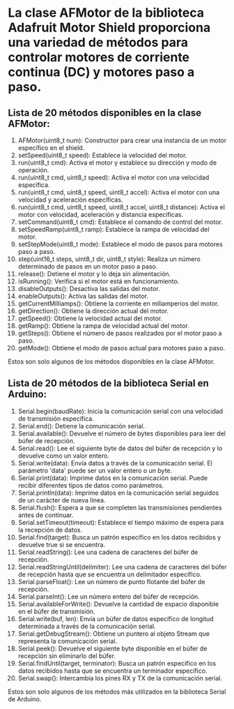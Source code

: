 # La clase AFMotor de la biblioteca Adafruit Motor Shield proporciona una variedad de métodos para controlar motores de corriente continua (DC) y motores paso a paso. 

## Lista de 20 métodos disponibles en la clase AFMotor:
 
1.    AFMotor(uint8_t num): Constructor para crear una instancia de un motor específico en el shield.
1.    setSpeed(uint8_t speed): Establece la velocidad del motor.
1.    run(uint8_t cmd): Activa el motor y establece su dirección y modo de operación.
1.    run(uint8_t cmd, uint8_t speed): Activa el motor con una velocidad específica.
1.    run(uint8_t cmd, uint8_t speed, uint8_t accel): Activa el motor con una velocidad y aceleración específicas.
1.    run(uint8_t cmd, uint8_t speed, uint8_t accel, uint8_t distance): Activa el motor con velocidad, aceleración y distancia específicas.
1.    setCommand(uint8_t cmd): Establece el comando de control del motor.
1.    setSpeedRamp(uint8_t ramp): Establece la rampa de velocidad del motor.
1.    setStepMode(uint8_t mode): Establece el modo de pasos para motores paso a paso.
1.    step(uint16_t steps, uint8_t dir, uint8_t style): Realiza un número determinado de pasos en un motor paso a paso.
1.    release(): Detiene el motor y lo deja sin alimentación.
1.    isRunning(): Verifica si el motor está en funcionamiento.
1.    disableOutputs(): Desactiva las salidas del motor.
1.    enableOutputs(): Activa las salidas del motor.
1.    getCurrentMilliamps(): Obtiene la corriente en miliamperios del motor.
1.    getDirection(): Obtiene la dirección actual del motor.
1.    getSpeed(): Obtiene la velocidad actual del motor.
1.    getRamp(): Obtiene la rampa de velocidad actual del motor.
1.    getSteps(): Obtiene el número de pasos realizados por el motor paso a paso.
1.    getMode(): Obtiene el modo de pasos actual para motores paso a paso.

Estos son solo algunos de los métodos disponibles en la clase AFMotor.

## Lista de 20 métodos de la biblioteca Serial en Arduino:

1.    Serial.begin(baudRate): Inicia la comunicación serial con una velocidad de transmisión específica.
1.    Serial.end(): Detiene la comunicación serial.
1.    Serial.available(): Devuelve el número de bytes disponibles para leer del búfer de recepción.
1.    Serial.read(): Lee el siguiente byte de datos del búfer de recepción y lo devuelve como un valor entero.
1.    Serial.write(data): Envía datos a través de la comunicación serial. El parámetro 'data' puede ser un valor entero o un byte.
1.    Serial.print(data): Imprime datos en la comunicación serial. Puede recibir diferentes tipos de datos como parámetros.
1.    Serial.println(data): Imprime datos en la comunicación serial seguidos de un carácter de nueva línea.
1.    Serial.flush(): Espera a que se completen las transmisiones pendientes antes de continuar.
1.    Serial.setTimeout(timeout): Establece el tiempo máximo de espera para la recepción de datos.
1.    Serial.find(target): Busca un patrón específico en los datos recibidos y devuelve true si se encuentra.
1.    Serial.readString(): Lee una cadena de caracteres del búfer de recepción.
1.    Serial.readStringUntil(delimiter): Lee una cadena de caracteres del búfer de recepción hasta que se encuentra un delimitador específico.
1.    Serial.parseFloat(): Lee un número de punto flotante del búfer de recepción.
1.    Serial.parseInt(): Lee un número entero del búfer de recepción.
1.    Serial.availableForWrite(): Devuelve la cantidad de espacio disponible en el búfer de transmisión.
1.    Serial.write(buf, len): Envía un búfer de datos específico de longitud determinada a través de la comunicación serial.
1.    Serial.getDebugStream(): Obtiene un puntero al objeto Stream que representa la comunicación serial.
1.    Serial.peek(): Devuelve el siguiente byte disponible en el búfer de recepción sin eliminarlo del búfer.
1.    Serial.findUntil(target, terminator): Busca un patrón específico en los datos recibidos hasta que se encuentra un terminador específico.
1.    Serial.swap(): Intercambia los pines RX y TX de la comunicación serial.

Estos son solo algunos de los métodos más utilizados en la biblioteca Serial de Arduino.
